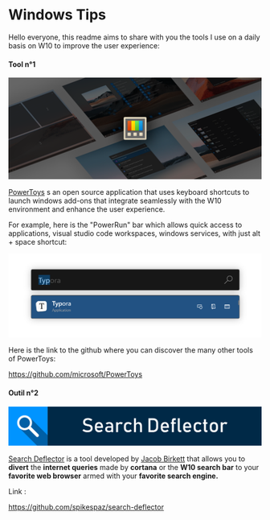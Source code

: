 # Windows Tips

Hello everyone, this readme aims to share with you the tools I use on a daily basis on W10 to improve the user experience:

#### Tool n°1

![PowerToysLogo](Ressources/PowerToysLogo.png)

[PowerToys](https://docs.microsoft.com/en-us/windows/powertoys/) s an open source application that uses keyboard shortcuts to launch windows add-ons that integrate seamlessly with the W10 environment and enhance the user experience.

For example, here is the "PowerRun" bar which allows quick access to applications, visual studio code workspaces, windows services, with just alt + space shortcut: 

![image-20210901193126519](Ressources/PowerRunExemple.png)

Here is the link to the github where you can discover the many other tools of PowerToys:

https://github.com/microsoft/PowerToys

#### Outil n°2

![image-20210901194026093](Ressources/SearchDeflectorLogo.png)

[Search Deflector](https://github.com/spikespaz/search-deflector) is a tool developed by [Jacob Birkett](https://github.com/spikespaz) that allows you to **divert** the **internet queries** made by **cortana** or the **W10 search bar** to your **favorite web browser** armed with your **favorite search engine.**

Link :

https://github.com/spikespaz/search-deflector

